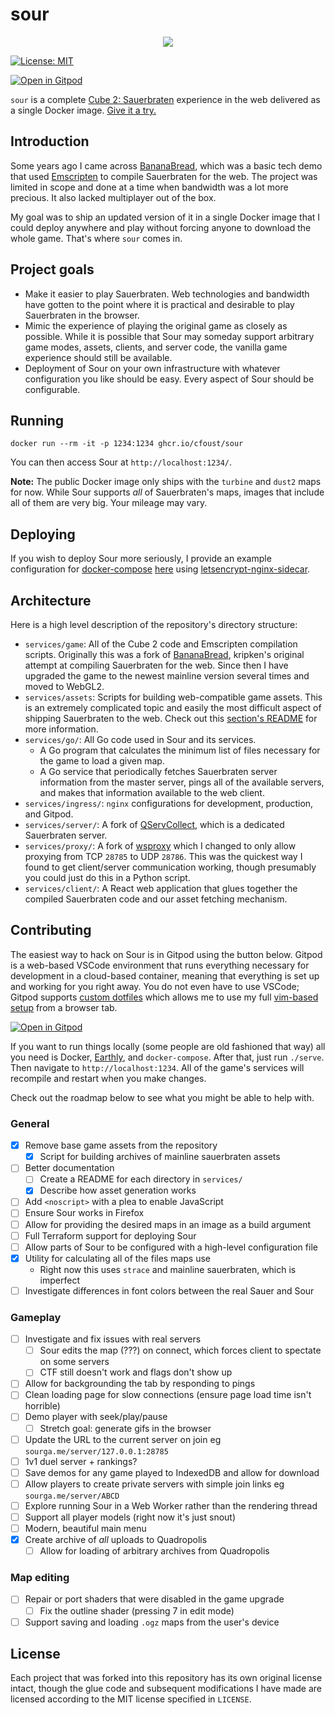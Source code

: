 # sour
<p align="center">
  <img src="gh-assets/header.png">
</p>

[![License:
MIT](https://img.shields.io/badge/License-MIT-yellow.svg)](https://opensource.org/licenses/MIT)

[![Open in Gitpod](https://gitpod.io/button/open-in-gitpod.svg)](https://gitpod.io/#https://github.com/cfoust/sour)


`sour` is a complete [Cube 2: Sauerbraten](http://sauerbraten.org/) experience in the web delivered as a single Docker image. [Give it a try.](https://sourga.me/)

## Introduction

Some years ago I came across [BananaBread](https://github.com/kripken/BananaBread), which was a basic tech demo that used [Emscripten](https://emscripten.org/) to compile Sauerbraten for the web. The project was limited in scope and done at a time when bandwidth was a lot more precious. It also lacked multiplayer out of the box.

My goal was to ship an updated version of it in a single Docker image that I could deploy anywhere and play without forcing anyone to download the whole game. That's where `sour` comes in.

## Project goals

* Make it easier to play Sauerbraten. Web technologies and bandwidth have gotten to the point where it is practical and desirable to play Sauerbraten in the browser.
* Mimic the experience of playing the original game as closely as possible. While it is possible that Sour may someday support arbitrary game modes, assets, clients, and server code, the vanilla game experience should still be available.
* Deployment of Sour on your own infrastructure with whatever configuration you like should be easy. Every aspect of Sour should be configurable.

## Running

```
docker run --rm -it -p 1234:1234 ghcr.io/cfoust/sour
```

You can then access Sour at `http://localhost:1234/`.

**Note:** The public Docker image only ships with the `turbine` and `dust2` maps for now. While Sour supports _all_ of Sauerbraten's maps, images that include all of them are very big. Your mileage may vary.

## Deploying

If you wish to deploy Sour more seriously, I provide an example configuration for [docker-compose](https://docs.docker.com/compose/) [here](https://github.com/cfoust/sour/blob/main/examples/docker-compose.yml) using [letsencrypt-nginx-sidecar](https://github.com/jwulf/letsencrypt-nginx-sidecar).

## Architecture

Here is a high level description of the repository's directory structure:
* `services/game`: All of the Cube 2 code and Emscripten compilation scripts. Originally this was a fork of [BananaBread](https://github.com/kripken/BananaBread), kripken's original attempt at compiling Sauerbraten for the web. Since then I have upgraded the game to the newest mainline version several times and moved to WebGL2.
* `services/assets`: Scripts for building web-compatible game assets. This is an extremely complicated topic and easily the most difficult aspect of shipping Sauerbraten to the web. Check out this [section's README](services/assets) for more information.
* `services/go/`: All Go code used in Sour and its services.
  * A Go program that calculates the minimum list of files necessary for the game to load a given map.
  * A Go service that periodically fetches Sauerbraten server information from the master server, pings all of the available servers, and makes that information available to the web client.
* `services/ingress/`: `nginx` configurations for development, production, and Gitpod.
* `services/server/`: A fork of [QServCollect](https://github.com/deathstar/QServCollect), which is a dedicated Sauerbraten server.
* `services/proxy/`: A fork of [wsproxy](https://github.com/FWGS/wsproxy) which I changed to only allow proxying from TCP `28785` to UDP `28786`. This was the quickest way I found to get client/server communication working, though presumably you could just do this in a Python script.
* `services/client/`: A React web application that glues together the compiled Sauerbraten code and our asset fetching mechanism.

## Contributing

The easiest way to hack on Sour is in Gitpod using the button below. Gitpod is a web-based VSCode environment that runs everything necessary for development in a cloud-based container, meaning that everything is set up and working for you right away. You do not even have to use VSCode; Gitpod supports [custom dotfiles](https://www.gitpod.io/docs/config-dotfiles) which allows me to use my full [vim-based setup](https://github.com/cfoust/cawnfig/tree/master/configs/vim) from a browser tab.

[![Open in Gitpod](https://gitpod.io/button/open-in-gitpod.svg)](https://gitpod.io/#https://github.com/cfoust/sour)

If you want to run things locally (some people are old fashioned that way) all you need is Docker, [Earthly](https://earthly.dev/), and `docker-compose`. After that, just run `./serve`. Then navigate to `http://localhost:1234`. All of the game's services will recompile and restart when you make changes.

Check out the roadmap below to see what you might be able to help with.

### General
* [X] Remove base game assets from the repository
  * [X] Script for building archives of mainline sauerbraten assets
* [ ] Better documentation
  * [ ] Create a README for each directory in `services/`
  * [X] Describe how asset generation works
* [ ] Add `<noscript>` with a plea to enable JavaScript
* [ ] Ensure Sour works in Firefox
* [ ] Allow for providing the desired maps in an image as a build argument
* [ ] Full Terraform support for deploying Sour
* [ ] Allow parts of Sour to be configured with a high-level configuration file
* [X] Utility for calculating all of the files maps use
  * Right now this uses `strace` and mainline sauerbraten, which is imperfect
* [ ] Investigate differences in font colors between the real Sauer and Sour
### Gameplay
* [ ] Investigate and fix issues with real servers
  * [ ] Sour edits the map (???) on connect, which forces client to spectate on some servers
  * [ ] CTF still doesn't work and flags don't show up
* [ ] Allow for backgrounding the tab by responding to pings
* [ ] Clean loading page for slow connections (ensure page load time isn't horrible)
* [ ] Demo player with seek/play/pause
  * [ ] Stretch goal: generate gifs in the browser
* [ ] Update the URL to the current server on join eg `sourga.me/server/127.0.0.1:28785`
* [ ] 1v1 duel server + rankings?
* [ ] Save demos for any game played to IndexedDB and allow for download
* [ ] Allow players to create private servers with simple join links eg `sourga.me/server/ABCD`
* [ ] Explore running Sour in a Web Worker rather than the rendering thread
* [ ] Support all player models (right now it's just snout)
* [ ] Modern, beautiful main menu
* [X] Create archive of _all_ uploads to Quadropolis
  * [ ] Allow for loading of arbitrary archives from Quadropolis
### Map editing
* [ ] Repair or port shaders that were disabled in the game upgrade
  * [ ] Fix the outline shader (pressing 7 in edit mode)
* [ ] Support saving and loading `.ogz` maps from the user's device

## License

Each project that was forked into this repository has its own original license intact, though the glue code and subsequent modifications I have made are licensed according to the MIT license specified in `LICENSE`.
